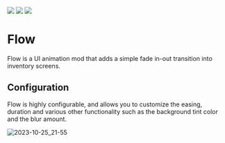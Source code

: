 ![](https://cdn.mineblock11.dev/requires_fabric_api.png) [![](https://cdn.mineblock11.dev/mineblock%20badge_64h.png)](https://discord.gg/UzHtJKqHny) [![](https://cdn.mineblock11.dev/modding-elite-badge.png)](https://ko-fi.com/mineblock11)

# Flow

Flow is a UI animation mod that adds a simple fade in-out transition into inventory screens.

## Configuration

Flow is highly configurable, and allows you to customize the easing, duration and various other functionality such as the background tint color and the blur amount.

![2023-10-25_21-55](https://github.com/mineblock11/Flow/assets/93472213/9f193bfb-d37f-4afc-9066-3534909b1c32)
